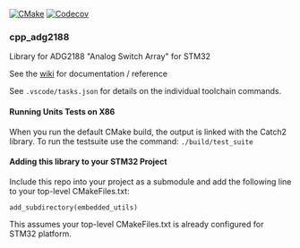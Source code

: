 [![CMake](https://github.com/cracked-machine/cpp_adg2188/actions/workflows/cmake.yml/badge.svg)](https://github.com/cracked-machine/cpp_adg2188/actions/workflows/cmake.yml)
[![Codecov](https://img.shields.io/codecov/c/github/cracked-machine/cpp_adg2188)](https://app.codecov.io/gh/cracked-machine/cpp_adg2188)

### cpp_adg2188

Library for ADG2188 "Analog Switch Array" for STM32

See the [wiki](https://github.com/cracked-machine/embedded_utils/wiki) for documentation / reference

See `.vscode/tasks.json` for details on the individual toolchain commands.
#### Running Units Tests on X86

When you run the default CMake build, the output is linked with the Catch2 library. To run the testsuite use the command:
`./build/test_suite`


#### Adding this library to your STM32 Project

Include this repo into your project as a submodule and add the following line to your top-level CMakeFiles.txt:

`add_subdirectory(embedded_utils)`

This assumes your top-level CMakeFiles.txt is already configured for STM32 platform.

